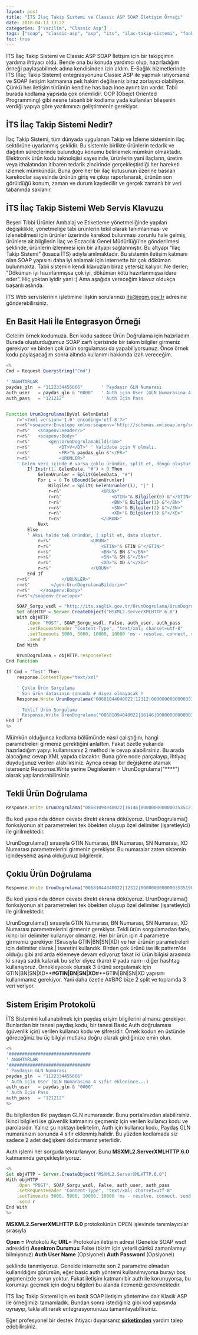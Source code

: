 ```yaml
---
layout: post
title: "İTS İlaç Takip Sistemi ve Classic ASP SOAP İletişim Örneği"
date: 2018-04-13 13:22
categories: ["Yazilim", "Classic Asp"]
tags: ["soap", "classic-asp", "asp", "its", "ilac-takip-sistemi", "fonksiyonlar"]
toc: true
---
```


İTS İlaç Takip Sistemi ve Classic ASP SOAP İletişim için bir takipçimin yardıma ihtiyacı oldu. Bende ona bu konuda yardımcı olup, hazırladığım örneği paylaşabilmek adına kendisinden izin aldım. E-Sağlık hizmetlerinde İTS (İlaç Takip Sistemi) entegrasyonunu Classic ASP ile yapmak istiyorsanız ve SOAP iletişim katmanına pek hakim değilseniz biraz zorlayıcı olabiliyor. Çünkü her iletişim türünün kendine has bazı ince ayrıntıları vardır. Tabii burada kodlama yapısıda çok önemlidir. OOP (Obejct Oriented Programming) gibi nesne tabanlı bir kodlama yada kullanılan bileşenin verdiği yapıya göre yazılımınızı geliştirmeniz gerekiyor.

## İTS İlaç Takip Sistemi Nedir?
İlaç Takip Sistemi, tüm dünyada uygulanan Takip ve İzleme sisteminin ilaç sektörüne uyarlanmış şeklidir. Bu sistemle birlikte ürünlerin tedarik ve dağıtım süreçlerinde bulunduğu konumu belirlemek mümkün olmaktadır. Elektronik ürün kodu teknolojisi sayesinde, ürünlerin yani ilaçların, üretim veya ithalatından itibaren tedarik zincirinde gerçekleştirdiği her hareketi izlemek mümkündür. Buna göre her bir ilaç kutusunun üzerine basılan karekodlar sayesinde ürünün giriş ve çıkışı raporlanarak, ürünün son görüldüğü konum, zaman ve durum kaydedilir ve gerçek zamanlı bir veri tabanında saklanır.

## İTS İlaç Takip Sistemi Web Servis Klavuzu
Beşeri Tıbbi Ürünler Ambalaj ve Etiketleme yönetmeliğinde yapılan değişiklikle, yönetmeliğe tabi ürünlerin tekil olarak tanımlanması ve izlenebilmesi için ürünler üzerinde karekod bulunması zorunlu hale gelmiş, ürünlere ait bilgilerin İlaç ve Eczacılık Genel Müdürlüğü’ne gönderilmesi şeklinde, ürünlerin izlenmesi için bir altyapı sağlanmıştır. Bu altyapı “İlaç Takip Sistemi” (kısaca İTS) adıyla anılmaktadır. Bu sistemin iletişim katmanı olan SOAP yapısını daha iyi anlamak için internette bir çok döküman bulunmakta. Tabii sistemin kendi klavuzları biraz yetersiz kalıyor. Ne derler; "Döküman iyi hazırlanmışsa çok iyi, döküman kötü hazırlanmışsa idare eder". Hiç yoktan iyidir yani :) Ama aşağıda vereceğim klavuz oldukça başarılı aslında.

İTS Web servislerinin işletimine ilişkin sorularınızı its@iegm.gov.tr adresine gönderebilirsiniz.

## En Basit Hali İle Entegrasyon Örneği
Gelelim örnek kodumuza. Ben kodu sadece Ürün Doğrulama için hazırladım. Burada oluşturduğumuz SOAP zarfı içerisinde bir takım bilgiler girmeniz gerekiyor ve birden çok ürün sorgulaması da yapabiliyorsunuz. Önce örnek kodu paylaşacağım sonra altında kullanımı hakkında izah vereceğim.

```javascript
<%
Cmd = Request.Querystring("Cmd")

' ANAHTARLAR
paydas_gln 	= "1122334455666" 		' Paydaşın GLN Numarası
auth_user 	= paydas_gln & "0000" 	' Auth için User (GLN Numarasına 4 sıfır eklenince...)
auth_pass 	= "121212" 				' Auth İçin Pass


Function UrunDogrulama(ByVal GelenData)
	r="<?xml version='1.0' encoding='utf-8'?>"
	r=r&"<soapenv:Envelope xmlns:soapenv='http://schemas.xmlsoap.org/soap/envelope/' xmlns:gen='http://its.iegm.gov.tr/bildirim/BR/v1/UrunDogrulama/Genel'>"
	r=r&"	<soapenv:Header/>"
	r=r&"	<soapenv:Body>"
	r=r&"		<gen:UrunDogrulamaBildirim>"
	r=r&"			<DT>V</DT>" ' Validate için V olmalı.
	r=r&"			<FR>"& paydas_gln &"</FR>"
	r=r&"			<URUNLER>"
	' Gelen veri içinde # varsa çoklu üründür, split et, döngü oluştur.
		If Instr(1, GelenData, "#") > 0 Then
			GelenUrunler = Split(GelenData, "#")
			For i = 0 To UBound(GelenUrunler)
				Bilgiler = Split( GelenUrunler(i), "|" )
				r=r&"				<URUN>"
				r=r&"					<GTIN>"& Bilgiler(0) &"</GTIN>"
				r=r&"					<BN>"& Bilgiler(1) &"</BN>"
				r=r&"					<SN>"& Bilgiler(2) &"</SN>"
				r=r&"					<XD>"& Bilgiler(3) &"</XD>"
				r=r&"				</URUN>"
			Next
		Else
		' Aksi halde tek üründür, | split et, data oluştur.
			r=r&"				<URUN>"
			r=r&"					<GTIN>"& GTIN &"</GTIN>"
			r=r&"					<BN>"& BN &"</BN>"
			r=r&"					<SN>"& SN &"</SN>"
			r=r&"					<XD>"& XD &"</XD>"
			r=r&"				</URUN>"
		End If
	r=r&"            </URUNLER>"
	r=r&"        </gen:UrunDogrulamaBildirim>"
	r=r&"    </soapenv:Body>"
	r=r&"</soapenv:Envelope>"

	SOAP_Sorgu_wsdl = "http://its.saglik.gov.tr/UrunDogrulama/UrunDogrulamaReceiverService"
	Set objHTTP = Server.CreateObject("MSXML2.ServerXMLHTTP.6.0") 
	With objHTTP
		.Open "POST", SOAP_Sorgu_wsdl, False, auth_user, auth_pass
		.setRequestHeader "Content-Type", "text/xml; charset=utf-8"
		.setTimeouts 5000, 5000, 10000, 10000 'ms - resolve, connect, send, receive
		.send r
	End With

	UrunDogrulama = objHTTP.responseText 
End Function 

If Cmd = "Test" Then
	response.ContentType="text/xml"

	' Çoklu Ürün Sorgulama
	' Son ürün datasının sonunda # diyez olmayacak !
	Response.Write UrunDogrulama("00681044040022|12312|00000000000003535190|190531#" & "00681044040022|12312|00000000000003535191|190531#" & "00681044040022|12312|00000000000003535192|190531#" & "00681044040022|12312|00000000000003535193|190531")

	' Teklif Ürün Sorgulama
	' Response.Write UrunDogrulama("08681094040022|16146|00000000000003535121|190531")
End If
%>
```

Mümkün olduğunca kodlama bölümünde nasıl çalıştığını, hangi parametreleri girmeniz gerektiğini anlattım. Fakat özetle yukarıda hazırladığım yapıyı kullanırsanız 2 method ile cevap alabilirsiniz. Bu arada alacağınız cevap XML yapıda olacaktır. Buna göre node parçalayıp, ihtiyaç duyduğunuz verileri alabilirsiniz. Ayrıca cevap bir değişkene atamak isterseniz Response.Write yerine Degiskenim = UrunDogrulama("****") olarak yapılandırabilirsiniz.

## Tekli Ürün Doğrulama
```javascript
Response.Write UrunDogrulama("08681094040022|16146|00000000000003535121|190531")
```

Bu kod yapısında dönen cevabı direkt ekrana döküyoruz. UrunDogrulama() fonksiyonun alt parametreleri tek öbekten oluşup özel delimiter (işaretleyici) ile girilmektedir.

UrunDogrulama() sırasıyla GTIN Numarası, BN Numarası, SN Numarası, XD Numarası parametrelerini girmeniz gerekiyor. Bu numaralar zaten sistemin içindeyseniz aşina olduğunuz bilgilerdir.

## Çoklu Ürün Doğrulama
```javascript
Response.Write UrunDogrulama("00681044040022|12312|00000000000003535190|190531#" & "00681044040022|12312|00000000000003535191|190531#" & "00681044040022|12312|00000000000003535192|190531#" & "00681044040022|12312|00000000000003535193|190531")
```

Bu kod yapısında dönen cevabı direkt ekrana döküyoruz. UrunDogrulama() fonksiyonun alt parametreleri tek öbekten oluşup özel delimiter (işaretleyici) ile girilmektedir.

UrunDogrulama() sırasıyla GTIN Numarası, BN Numarası, SN Numarası, XD Numarası parametrelerini girmeniz gerekiyor. Tekli ürün sorgulamadan farkı, ikinci bir delimiter kullanıyor olmamız. Her bir ürün için 4 parametre girmemiz gerekiyor (Sırasıyla GTIN|BN|SN|XD) ve her ürünün parametreleri için delimiter olarak | işaretini kullandık. Birden çok ürünü ise ilk pattern'de olduğu gibi ard arda eklemeye devam ediyoruz fakat iki ürün bilgisi arasında ki sıraya sadık kalarak bu sefer diyez (kare) # yada nam-ı diğer hashtag kullanıyoruz. Örnekleyecek olursak 3 ürünü sorgulamak için GTIN|BN|SN|XD**#**GTIN|BN|SN|XD**#**GTIN|BN|SN|XD yapısını kullanmamız gerekiyor. Yani daha özetle A#B#C bize 2 split ve toplamda 3 veri veriyor.

## Sistem Erişim Protokolü
İTS Sistemini kullanabilmek için paydaş erişim bilgilerini almanız gerekiyor. Bunlardan bir tanesi paydaş kodu, bir tanesi Basic Auth doğrulaması (güvenlik için) verilen kullanıcı kodu ve şifresidir. Örnek kodun en üstünde göreceğiniz bu üç bilgiyi mutlaka doğru olarak girdiğinize emin olun.

```javascript
<%
'###############################
' ANAHTARLAR
'###############################
' Paydaşın GLN Numarası
paydas_gln 	= "1122334455666"
' Auth için User (GLN Numarasına 4 sıfır eklenince...)
auth_user 	= paydas_gln & "0000"
' Auth İçin Pass
auth_pass 	= "121212"
%>
```

Bu bilgilerden ilki paydaşın GLN numarasıdır. Bunu portalınızdan alabilirsiniz. İkinci bilgileri ise güvenlik katmanını geçmeniz için verilen kullanıcı kodu ve parolasıdır. Yalnız şu noktayı belirtelim, Auth için kullanıcı kodu, Paydaş GLN numaranızın sonunda 4 sıfır eklenmiş halidir. Bu yüzden kodlamada siz sadece 2 adet değişkeni doldurmanız yeterlidir.

Auth işlemi her sorguda tekrarlanıyor. Bunu **MSXML2.ServerXMLHTTP.6.0** katmanında gerçekleştiriyoruz.

```javascript
<%
Set objHTTP = Server.CreateObject("MSXML2.ServerXMLHTTP.6.0") 
With objHTTP
	.Open "POST", SOAP_Sorgu_wsdl, False, auth_user, auth_pass
	.setRequestHeader "Content-Type", "text/xml; charset=utf-8"
	.setTimeouts 5000, 5000, 10000, 10000 'ms - resolve, connect, send, receive
	.send r
End With
%>
```

**MSXML2.ServerXMLHTTP.6.0** protokolünün OPEN işlevinde tanımlayıcılar sırasıyla

**Open =** Protokolü Aç
**URL=** Protokolün iletişim adresi (Genelde SOAP wsdl adresidir)
**Asenkron Durumu=** False (bizim için yeterli çünkü zamanlamayı bilmiyoruz)
**Auth User Name** (Opsiyonel)
**Auth Password** (Opsiyonel)

şeklinde tanımlıyoruz. Genelde internette son 2 parametre olmadan kullanıldığını görürsün, eğer basic auth yöntemi kullanılmıyorsa burayı boş geçmenizde sorun yoktur. Fakat iletişim katmanı bir auth ile korunuyorsa, bu korumayı geçmek için doğru bilgileri bu alanda iletmeniz gerekmektedir.

İTS İlaç Takip Sistemi için en basit SOAP iletişim yöntemine dair Klasik ASP ile örneğimizi tamamladık. Bundan sonra istediğiniz gibi kod yapısında oynayıp, takla attırarak entegrasyonunuzu tamamlayabilirsiniz.

Eğer profesyonel bir destek ihtiyacı duyarsanız **[şirketimden](https://www.adjans.com.tr)** yardım talep edebilirsiniz.